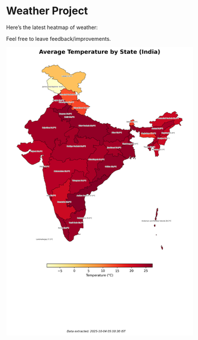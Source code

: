 # Weather Project

Here’s the latest heatmap of weather:

Feel free to leave feedback/improvements.

![India Heatmap](docs/assets/india_heatmap.png?v=E05EF0)

